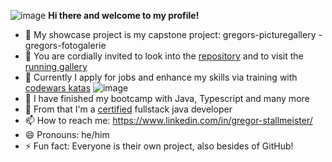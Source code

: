 ![image](https://github.com/user-attachments/assets/42f858b1-88a7-4a4c-8a03-06038adf13eb) <b> Hi there and welcome to my profile! </b>


- 🔭 My showcase project is my capstone project: gregors-picturegallery - gregors-fotogalerie
- 🔭 You are cordially invited to look into the [repository](https://github.com/GregorStallmeister/gregors-picturegallery) and to visit the [running gallery](https://gregors-picturegallery.onrender.com)
- 🔭 Currently I apply for jobs and enhance my skills via training with [codewars katas](https://github.com/GregorStallmeister/codewars)
    ![image](https://www.codewars.com/users/GregorStallmeister/badges/small?theme=light)
- 🌱 I have finished my bootcamp with Java, Typescript and many more
- 🌱 From that I'm a [certified](https://eu.credential.net/0a346896-8484-4c44-a0a4-26647096cda5#acc.uwqXD4B3) fullstack java developer
- 📫 How to reach me: https://www.linkedin.com/in/gregor-stallmeister/
- 😄 Pronouns: he/him
- ⚡ Fun fact: Everyone is their own project, also besides of GitHub!

<!--
**GregorStallmeister/GregorStallmeister** is a ✨ _special_ ✨ repository because its `README.md` (this file) appears on your GitHub profile.

Here are some ideas to get you started:

- 🔭 I’m currently working on ...
- 🌱 I’m currently learning ...
- 👯 I’m looking to collaborate on ...
- 🤔 I’m looking for help with ...
- 💬 Ask me about ...
- 📫 How to reach me: ...
- 😄 Pronouns: ...
- ⚡ Fun fact: ...
-->
